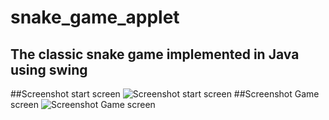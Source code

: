 # snake_game_applet
The classic snake game implemented in Java using swing
--
##Screenshot start screen
![Screenshot start screen](http://i.imgur.com/c6opyv4.png?1)
##Screenshot Game screen
![Screenshot Game screen](http://i.imgur.com/kvluXvb.png?1)
